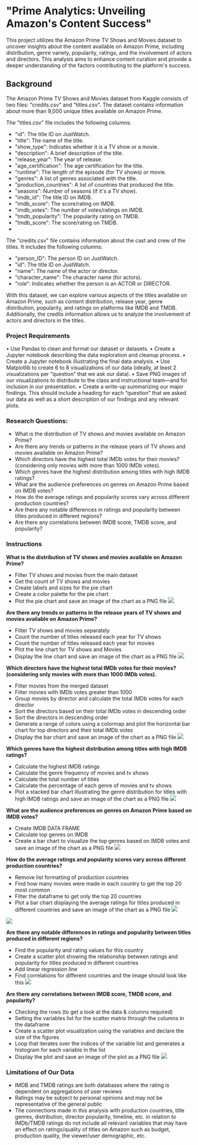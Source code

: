 # "Prime Analytics: Unveiling Amazon's Content Success"

This project utilizes the Amazon Prime TV Shows and Movies dataset to uncover insights about the content available on Amazon Prime, including distribution, genre variety, popularity, ratings, and the involvement of actors and directors. This analysis aims to enhance content curation and provide a deeper understanding of the factors contributing to the platform's success.

## Background 

The Amazon Prime TV Shows and Movies dataset from Kaggle consists of two files: "credits.csv" and "titles.csv". The dataset contains information about more than 9,000 unique titles available on Amazon Prime.

The "titles.csv" file includes the following columns:
- "id": The title ID on JustWatch.
- "title": The name of the title.
- "show_type": Indicates whether it is a TV show or a movie.
- "description": A brief description of the title.
- "release_year": The year of release.
- "age_certification": The age certification for the title.
- "runtime": The length of the episode (for TV shows) or movie.
- "genres": A list of genres associated with the title.
- "production_countries": A list of countries that produced the title.
- "seasons": Number of seasons (if it's a TV show).
- "imdb_id": The title ID on IMDB.
- "imdb_score": The score/rating on IMDB.
- "imdb_votes": The number of votes/ratings on IMDB.
- "tmdb_popularity": The popularity rating on TMDB.
- "tmdb_score": The score/rating on TMDB.
- 
The "credits.csv" file contains information about the cast and crew of the titles. It includes the following columns:
- "person_ID": The person ID on JustWatch.
- "id": The title ID on JustWatch.
- "name": The name of the actor or director.
- "character_name": The character name (for actors).
- "role": Indicates whether the person is an ACTOR or DIRECTOR.
  
With this dataset, we can explore various aspects of the titles available on Amazon Prime, such as content distribution, release year, genre distribution, popularity, and ratings on platforms like IMDB and TMDB. Additionally, the credits information allows us to analyze the involvement of actors and directors in the titles.

### Project Requirements
•	Use Pandas to clean and format our dataset or datasets.
•	Create a Jupyter notebook describing the data exploration and cleanup process.
•	Create a Jupyter notebook illustrating the final data analysis.
•	Use Matplotlib to create 6 to 8 visualizations of our data (ideally, at least 2 visualizations per “question” that we ask our data).
•	Save PNG images of our visualizations to distribute to the class and instructional team—and for
inclusion in our presentation.
•	Create a write-up summarizing our major findings. This should include a heading for each “question” that we asked our data as well as a short description of our findings and any relevant plots.

### Research Questions:
 - What is the distribution of TV shows and movies available on Amazon Prime?
 - Are there any trends or patterns in the release years of TV shows and movies available on Amazon Prime?
 - Which directors have the highest total IMDb votes for their movies? (considering only movies with more than 1000 IMDb votes).
 - Which genres have the highest distribution among titles with high IMDB ratings?
 - What are the audience preferences on genres on Amazon Prime based on IMDB votes?
 - How do the average ratings and popularity scores vary across different production countries?
 - Are there any notable differences in ratings and popularity between titles produced in different regions?
 - Are there any correlations between IMDB score, TMDB score, and popularity?

### Instructions
**What is the distribution of TV shows and movies available on Amazon Prime?**
- Filter TV shows and movies from the main dataset
- Get the count of TV shows and movies
- Create labels and sizes for the pie chart
- Create a color palette for the pie chart
- Plot the pie chart and save an image of the chart as a PNG file
![](PieChart.png)

**Are there any trends or patterns in the release years of TV shows and movies available on Amazon Prime?**
- Filter TV shows and movies separately
- Count the number of titles released each year for TV shows
- Count the number of titles released each year for movies
- Plot the line chart for TV shows and Movies
- Display the line chart and save an image of the chart as a PNG file
![](LineChart.png)

**Which directors have the highest total IMDb votes for their movies? (considering only movies with more than 1000 IMDb votes).**
- Filter movies from the merged dataset
- Filter movies with IMDb votes greater than 1000
- Group movies by director and calculate the total IMDb votes for each director
- Sort the directors based on their total IMDb votes in descending order
- Sort the directors in descending order
- Generate a range of colors using a colormap and plot the horizontal bar chart for top directors and their total IMDb votes
- Display the bar chart and save an image of the chart as a PNG file
![](BarChart.png)

**Which genres have the highest distribution among titles with high IMDB ratings?**
- Calculate the highest IMDB ratings
- Calculate the genre frequency of movies and tv shows
- Calculate the total number of titles
- Calculate the percentage of each genre of movies and tv shows
- Plot a stacked bar chart illustrating the genre distribution for titles with high IMDB ratings and save an image of the chart as a PNG file
![](BARChart1.png)

**What are the audience preferences on genres on Amazon Prime based on IMDB votes?**
- Create IMDB DATA FRAME
- Calculate top genres on IMDB
- Create a bar chart to visualize the top genres based on IMDB votes and save an image of the chart as a PNG file
![](BarChart2.png)

**How do the average ratings and popularity scores vary across different production countries?**
- Remove list formatting of production countries
- Find how many movies were made in each country to get the top 20 most common
- Filter the dataframe to get only the top 20 countries
- Plot a bar chart displaying the average ratings for titles produced in different countries and save an image of the chart as a PNG file
![](Avg.IMDBperCountry.png)

![](Avg.TMDBperCountry.png)

**Are there any notable differences in ratings and popularity between titles produced in different regions?**
- Find the popularity and rating values for this country
- Create a scatter plot showing the relationship between ratings and popularity for titles produced in different countries
- Add linear regression line
- Find correlations for different countries and the image should look like this
![](Avg.RatingvsPopularityCA.png)

**Are there any correlations between IMDB score, TMDB score, and popularity?**
- Checking the rows (to get a look at the data & columns required)
- Setting the variables list for the scatter matrix through the columns in the dataframe
- Create a scatter plot visualization using the variables and declare the size of the figures
- Loop that iterates over the indices of the variable list and generates a histogram for each variable in the list
- Display the plot and save an image of the plot as a PNG file
![](ScatterPlot.png)

### Limitations of Our Data
- IMDB and TMDB ratings are both databases where the rating is dependent on aggregations of user reviews
- Ratings may be subject to personal opinions and may not be representative of the general public
- The connections made in this analysis with production countries, title genres, distribution, director popularity, timeline, etc. in relation to IMDb/TMDB ratings do not include all relevant variables that may have an effect on ratings/quality of titles on Amazon such as budget, production quality, the viewer/user demographic, etc.


